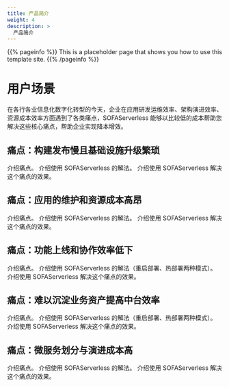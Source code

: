 ```yaml
---
title: 产品简介
weight: 4
description: >
  产品简介
---
```


{{% pageinfo %}}
This is a placeholder page that shows you how to use this template site.
{{% /pageinfo %}}


# 用户场景
在各行各业信息化数字化转型的今天，企业在应用研发运维效率、架构演进效率、资源成本效率方面遇到了各类痛点，SOFAServerless 能够以比较低的成本帮助您解决这些核心痛点，帮助企业实现降本增效。
## 痛点：构建发布慢且基础设施升级繁琐
介绍痛点。
介绍使用 SOFAServerless 的解法。
介绍使用 SOFAServerless 解决这个痛点的效果。

## 痛点：应用的维护和资源成本高昂
介绍痛点。
介绍使用 SOFAServerless 的解法。
介绍使用 SOFAServerless 解决这个痛点的效果。

## 痛点：功能上线和协作效率低下
介绍痛点。
介绍使用 SOFAServerless 的解法（重启部署、热部署两种模式）。
介绍使用 SOFAServerless 解决这个痛点的效果。

## 痛点：难以沉淀业务资产提高中台效率
介绍痛点。
介绍使用 SOFAServerless 的解法（重启部署、热部署两种模式）。
介绍使用 SOFAServerless 解决这个痛点的效果。

## 痛点：微服务划分与演进成本高
介绍痛点。
介绍使用 SOFAServerless 的解法。
介绍使用 SOFAServerless 解决这个痛点的效果。
